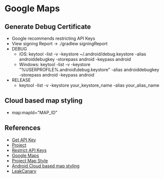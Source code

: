 # Google Maps

## Generate Debug Certificate

- Google recommends restricting API Keys
- View signing Report -> ./gradlew signingReport
- DEBUG
  - iOS: keytool -list -v -keystore ~/.android/debug.keystore -alias androiddebugkey -storepass android -keypass android
  - Windows: keytool -list -v -keystore "%USERPROFILE%\.android\debug.keystore" -alias androiddebugkey -storepass android -keypass android
- RELEASE
  - keytool -list -v -keystore your_keystore_name -alias your_alias_name

## Cloud based map styling

- map:mapId="MAP_ID"

## References

- [Get API Key](https://developers.google.com/maps/documentation/android-sdk/get-api-key)
- [Project](https://console.cloud.google.com/google/maps-apis/home;onboard=true?project=wander-388516&supportedpurview=project)
- [Restrict API Keys](https://developers.google.com/maps/api-security-best-practices#restrict_apikey)
- [Google Maps](https://www.google.com/maps)
- [Project Map Style](https://console.cloud.google.com/google/maps-apis/studio/styles?project=wander-388516)
- [Android Cloud based map styling](https://developers.google.com/maps/documentation/android-sdk/cloud-customization/overview)
- [LeakCanary](https://square.github.io/leakcanary/)

